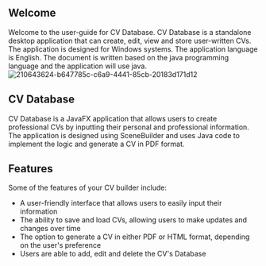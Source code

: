 ## Welcome

Welcome to the user-guide for CV Database. CV Database is a standalone desktop application that can create, edit, view and store user-written CVs. The application is designed for Windows systems. The application language is English. The document is written based on the java programming language and the application will use java.
![210643624-b647785c-c6a9-4441-85cb-20183d171d12](https://user-images.githubusercontent.com/101058750/210646338-50a3b654-6760-426f-88cd-d01b5342af68.png)

##  CV Database 
CV Database is a JavaFX application that allows users to create professional CVs by inputting their personal and professional information. The application is designed using SceneBuilder and uses Java code to implement the logic and generate a CV in PDF format.

##  Features
Some of the features of your CV builder include:

* A user-friendly interface that allows users to easily input their information
* The ability to save and load CVs, allowing users to make updates and changes over time
* The option to generate a CV in either PDF or HTML format, depending on the user's preference
* Users are able to add, edit and delete the CV's Database 
